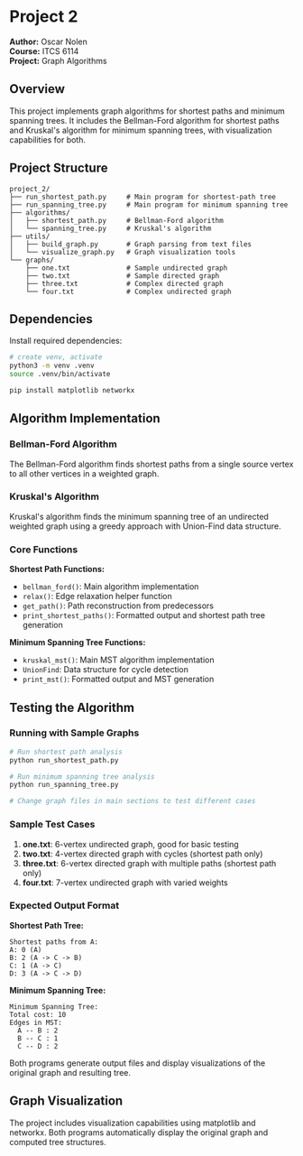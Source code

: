 # Project 2

**Author:** Oscar Nolen  
**Course:** ITCS 6114  
**Project:** Graph Algorithms

## Overview

This project implements graph algorithms for shortest paths and minimum spanning trees. It includes the Bellman-Ford algorithm for shortest paths and Kruskal's algorithm for minimum spanning trees, with visualization capabilities for both.

## Project Structure

```
project_2/
├── run_shortest_path.py     # Main program for shortest-path tree
├── run_spanning_tree.py     # Main program for minimum spanning tree
├── algorithms/
│   ├── shortest_path.py     # Bellman-Ford algorithm
│   └── spanning_tree.py     # Kruskal's algorithm
├── utils/
│   ├── build_graph.py       # Graph parsing from text files
│   └── visualize_graph.py   # Graph visualization tools
└── graphs/
    ├── one.txt              # Sample undirected graph
    ├── two.txt              # Sample directed graph
    ├── three.txt            # Complex directed graph
    └── four.txt             # Complex undirected graph
```

## Dependencies

Install required dependencies:
```bash
# create venv, activate
python3 -m venv .venv
source .venv/bin/activate

pip install matplotlib networkx
```

## Algorithm Implementation

### Bellman-Ford Algorithm

The Bellman-Ford algorithm finds shortest paths from a single source vertex to all other vertices in a weighted graph.

### Kruskal's Algorithm

Kruskal's algorithm finds the minimum spanning tree of an undirected weighted graph using a greedy approach with Union-Find data structure.

### Core Functions

**Shortest Path Functions:**
- `bellman_ford()`: Main algorithm implementation
- `relax()`: Edge relaxation helper function  
- `get_path()`: Path reconstruction from predecessors
- `print_shortest_paths()`: Formatted output and shortest path tree generation

**Minimum Spanning Tree Functions:**
- `kruskal_mst()`: Main MST algorithm implementation
- `UnionFind`: Data structure for cycle detection
- `print_mst()`: Formatted output and MST generation

## Testing the Algorithm

### Running with Sample Graphs

```bash
# Run shortest path analysis
python run_shortest_path.py

# Run minimum spanning tree analysis
python run_spanning_tree.py

# Change graph files in main sections to test different cases
```

### Sample Test Cases

1. **one.txt**: 6-vertex undirected graph, good for basic testing
2. **two.txt**: 4-vertex directed graph with cycles (shortest path only)
3. **three.txt**: 6-vertex directed graph with multiple paths (shortest path only)
4. **four.txt**: 7-vertex undirected graph with varied weights

### Expected Output Format

**Shortest Path Tree:**
```
Shortest paths from A:
A: 0 (A)
B: 2 (A -> C -> B)
C: 1 (A -> C)
D: 3 (A -> C -> D)
```

**Minimum Spanning Tree:**
```
Minimum Spanning Tree:
Total cost: 10
Edges in MST:
  A -- B : 2
  B -- C : 1
  C -- D : 2
```

Both programs generate output files and display visualizations of the original graph and resulting tree.

## Graph Visualization

The project includes visualization capabilities using matplotlib and networkx. Both programs automatically display the original graph and computed tree structures.
